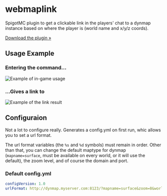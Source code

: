 # webmaplink
SpigotMC plugin to get a clickable link in the players' chat to a dynmap instance based on where the player is (world name and x/y/z coords).

[Download the plugin &raquo;](https://edx.click/NGh9Exa)

## Usage Example

### Entering the command...
![Example of in-game usage](https://raw.githubusercontent.com/interflare/webmaplink/eacbcba8b354b482e3f21351190e036efc437c52/assets/img/chatexample.png)

### ...Gives a link to
![Example of the link result](https://raw.githubusercontent.com/interflare/webmaplink/1f97821f900abb4aae25e7537543e31f1efc2e9b/assets/img/linkresult.png)

## Configuraion
Not a lot to configure really. Generates a config.yml on first run, whic allows you to set a url format.

The url format variables (the `%s` and `%d` symbols) must remain in order. Other than that, you can change the default maptype for dynmap (`mapname=surface`, must be available on every world, or it will use the default), the zoom level, and of course the domain and port.

### Default config.yml
```yml
configVersion: 1.0
urlFormat: http://dynmap.myserver.com:8123/?mapname=surface&zoom=8&worldname=%s&x=%d&y=%d&z=%d
```